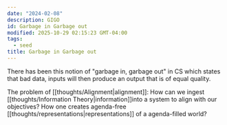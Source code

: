 ```yaml
---
date: "2024-02-08"
description: GIGO
id: Garbage in Garbage out
modified: 2025-10-29 02:15:23 GMT-04:00
tags:
  - seed
title: Garbage in Garbage out
---
```


There has been this notion of "garbage in, garbage out" in CS which states that bad data, inputs will then produce an output that is of equal quality.

The problem of [[thoughts/Alignment|alignment]]: How can we ingest [[thoughts/Information Theory|information]]into a system to align with our objectives? How one creates agenda-free [[thoughts/representations|representations]] of a agenda-filled world?
